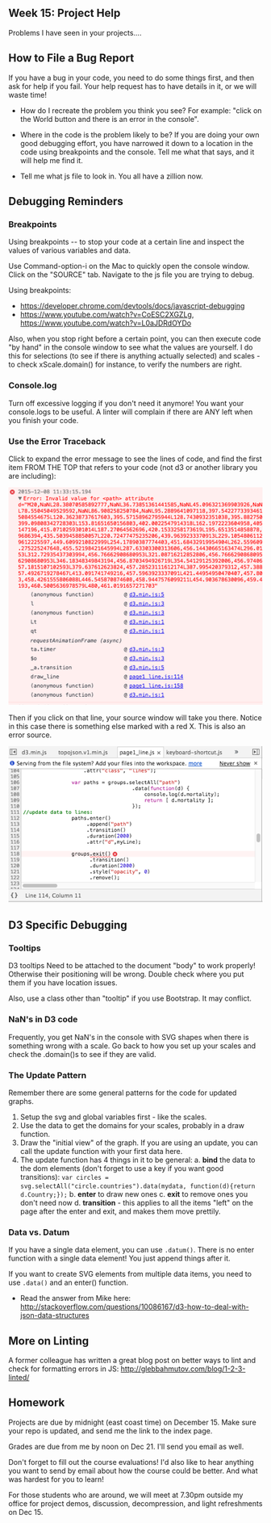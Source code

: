 
## Week 15: Project Help

Problems I have seen in your projects....

## How to File a Bug Report

If you have a bug in your code, you need to do some things first, and then ask for help if you fail.  Your help request has to have details in it, or we will waste time!

* How do I recreate the problem you think you see?  For example: "click on the World button and there is an error in the console".

* Where in the code is the problem likely to be?  If you are doing your own good debugging effort, you have narrowed it down to a location in the code using breakpoints and the console.  Tell me what that says, and it will help me find it.

* Tell me what js file to look in.  You all have a zillion now.


## Debugging Reminders

### Breakpoints

Using breakpoints -- to stop your code at a certain line and inspect the values of various variables and data.

Use Command-option-i on the Mac to quickly open the console window. Click on the "SOURCE" tab. Navigate to the js file you are trying to debug.

Using breakpoints:

* https://developer.chrome.com/devtools/docs/javascript-debugging
* https://www.youtube.com/watch?v=CoESC2XGZLg, https://www.youtube.com/watch?v=L0aJDRdOYDo

Also, when you stop right before a certain point, you can then execute code "by hand" in the console window to see what the values are yourself.  I do this for selections (to see if there is anything actually selected) and scales - to check xScale.domain() for instance, to verify the numbers are right.

### Console.log

Turn off excessive logging if you don't need it anymore!  You want your console.logs to be useful.  A linter will complain if there are ANY left when you finish your code.

### Use the Error Traceback

Click to expand the error message to see the lines of code, and find the first item FROM THE TOP that refers to your code (not d3 or another library you are including):

![error printout](debugging.png)

Then if you click on that line, your source window will take you there.  Notice in this case there is something else marked with a red X. This is also an error source.

![source printout](debugging2.png)



## D3 Specific Debugging

### Tooltips

D3 tooltips Need to be attached to the document "body" to work properly!  Otherwise their positioning will be wrong.  Double check where you put them if you have location issues.

Also, use a class other than "tooltip" if you use Bootstrap.  It may conflict.

### NaN's in D3 code

Frequently, you get NaN's in the console with SVG shapes when there is something wrong with a scale.
Go back to how you set up your scales and check the .domain()s to see if they are valid.

### The Update Pattern

Remember there are some general patterns for the code for updated graphs.

1. Setup the svg and global variables first - like the scales.
2. Use the data to get the domains for your scales, probably in a draw function.
3. Draw the "initial view" of the graph.  If you are using an update, you can call the update function with your first data here.
3. The update function has 4 things in it to be general:
    a. **bind** the data to the dom elements (don't forget to use a key if you want good transitions):  ```var circles = svg.selectAll("circle.countries").data(mydata, function(d){return d.Country;});```
    b. **enter** to draw new ones
    c. **exit** to remove ones you don't need now
    d. **transition** - this applies to all the items "left" on the page after the enter and exit, and makes them move prettily.

### Data vs. Datum

If you have a single data element, you can use ```.datum()```. There is no enter function with a single data element!  You just append things after it.

If you want to create SVG elements from multiple data items, you need to use ```.data()``` and an enter() function.

* Read the answer from Mike here: http://stackoverflow.com/questions/10086167/d3-how-to-deal-with-json-data-structures


## More on Linting

A former colleague has written a great blog post on better ways to lint and check for formatting errors in JS:  http://glebbahmutov.com/blog/1-2-3-linted/


## Homework

Projects are due by midnight (east coast time) on December 15.  Make sure your repo is updated, and send me the link to the index page.

Grades are due from me by noon on Dec 21.  I'll send you email as well.

Don't forget to fill out the course evaluations!  I'd also like to hear anything you want to send by email about how the course could be better. And what was hardest for you to learn!

For those students who are around, we will meet at 7.30pm outside my office for project demos, discussion, decompression, and light refreshments on Dec 15.


